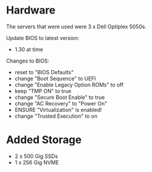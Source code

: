# Hardware

The servers that were used were 3 x Dell Optiplex 5050s.

Update BIOS to latest version:
  - 1.30 at time

Changes to BIOS:
  - reset to "BIOS Defaults"
  - change "Boot Sequence" to UEFI
  - change "Enable Legacy Option ROMs" to off
  - keep "TMP ON" to true
  - change "Secure Boot Enable" to true
  - change "AC Recovery" to "Power On"
  - ENSURE "Virtualization" is enabled!
  - change "Trusted Execution" to on

# Added Storage

- 2 x 500 Gig SSDs
- 1 x 256 Gig NVME
